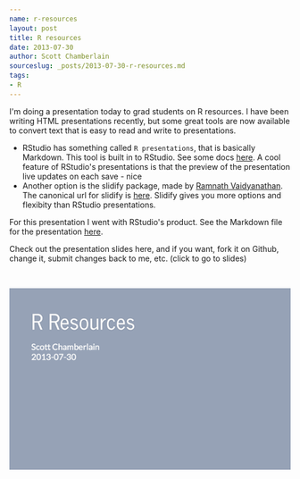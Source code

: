 ```yaml
---
name: r-resources
layout: post
title: R resources
date: 2013-07-30
author: Scott Chamberlain
sourceslug: _posts/2013-07-30-r-resources.md
tags:
- R
---
```


I'm doing a presentation today to grad students on R resources. I have been writing HTML presentations recently, but some great tools are now available to convert text that is easy to read and write to presentations. 

+ RStudio has something called `R presentations`, that is basically Markdown. This tool is built in to RStudio. See some docs [here](http://www.rstudio.com/ide/docs/presentations/overview). A cool feature of RStudio's presentations is that the preview of the presentation live updates on each save - nice <i class="icon-thumbs-up"></i>
+ Another option is the slidify package, made by [Ramnath Vaidyanathan](https://github.com/ramnathv). The canonical url for slidify is [here](http://slidify.org/). Slidify gives you more options and flexibity than RStudio presentations. 

For this presentation I went with RStudio's product. See the Markdown file for the presentation [here](https://github.com/sckott/posterstalks/blob/gh-pages/sfu/resources/r_resources.Rpres). 

Check out the presentation slides here, and if you want, fork it on Github, change it, submit changes back to me, etc. (click to go to slides)

<br>

<!-- ![](/public/img/rstudio_pres.png) -->

<a href="http://rpubs.com/recology_/rresources"><img src="/public/img/rstudio_pres.png"></img></a>
